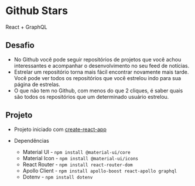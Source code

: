# Github Stars

React + GraphQL

## Desafio

- No Github você pode seguir repositórios de projetos que você achou interessantes e acompanhar o desenvolvimento no seu feed de notícias.
- Estrelar um repositório torna mais fácil encontrar novamente mais tarde. Você pode ver todos os repositórios que você estrelou indo para sua página de estrelas.
- O que não tem no Github, com menos do que 2 cliques, é saber quais são todos os repositórios que um determinado usuário estrelou.

## Projeto

- Projeto iniciado com [create-react-app](https://github.com/facebook/create-react-app)

- Dependências

  - Material UI - `npm install @material-ui/core`
  - Material Icon - `npm install @material-ui/icons`
  - React Router - `npm install react-router-dom` 
  - Apollo Client - `npm install apollo-boost react-apollo graphql`
  - Dotenv - `npm install dotenv`
  
